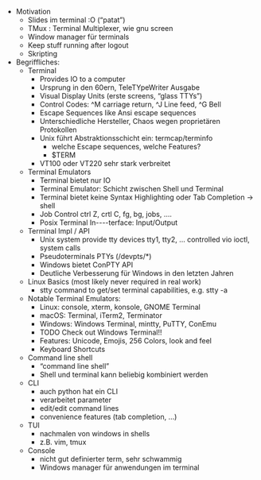 
- Motivation
    - Slides im terminal :O (“patat”)
    - TMux : Terminal Multiplexer, wie gnu screen
    - Window manager für terminals
    - Keep stuff running after logout
    - Skripting
- Begriffliches:
    - Terminal
        - Provides IO to a computer
        - Ursprung in den 60ern, TeleTYpeWriter Ausgabe
        - Visual Display Units (erste screens, “glass TTYs”)
        - Control Codes: ^M carriage return, ^J Line feed, ^G Bell
        - Escape Sequences like Ansi escape sequences
        - Unterschiedliche Hersteller, Chaos wegen proprietären Protokollen
        - Unix führt Abstraktionsschicht ein: termcap/terminfo
            - welche Escape sequences, welche Features?
            - $TERM
        - VT100 oder VT220 sehr stark verbreitet
    - Terminal Emulators
        - Terminal bietet nur IO
        - Terminal Emulator: Schicht zwischen Shell und Terminal
        - Terminal bietet keine Syntax Highlighting oder Tab Completion -> shell
        - Job Control ctrl Z, crtl C, fg, bg, jobs, ….
        - Posix Terminal In----terface: Input/Output
    - Terminal Impl / API
        - Unix system provide tty devices tty1, tty2, … controlled vio ioctl, system calls
        - Pseudoterminals PTYs (/devpts/*)
        - Windows bietet ConPTY API
        - Deutliche Verbesserung für Windows in den letzten Jahren
    - Linux Basics (most likely never required in real work)
        - stty command to get/set terminal capabilities, e.g. stty -a
    - Notable Terminal Emulators:
        - Linux: console, xterm, konsole, GNOME Terminal
        - macOS: Terminal, iTerm2, Terminator
        - Windows: Windows Terminal, mintty, PuTTY, ConEmu
        - TODO Check out Windows Terminal!!
        - Features: Unicode, Emojis, 256 Colors, look and feel
        - Keyboard Shortcuts
    - Command line shell
        - “command line shell”
        - Shell und terminal kann beliebig kombiniert werden
    - CLI
        - auch python hat ein CLI
        - verarbeitet parameter
        - edit/edit command lines
        - convenience features (tab completion, …)
    - TUI
        - nachmalen von windows in shells
        - z.B. vim, tmux
    - Console
        - nicht gut definierter term, sehr schwammig
        - Windows manager für anwendungen im terminal